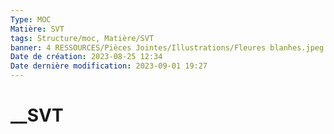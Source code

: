 ```yaml
---
Type: MOC
Matière: SVT
tags: Structure/moc, Matière/SVT
banner: 4 RESSOURCES/Pièces Jointes/Illustrations/Fleures blanhes.jpeg
Date de création: 2023-08-25 12:34
Date dernière modification: 2023-09-01 19:27
---
```

# __SVT